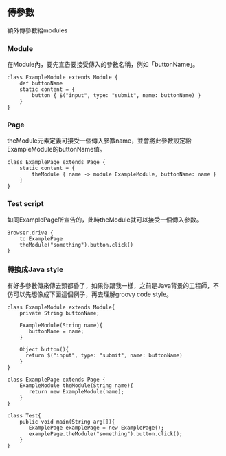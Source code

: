 ## 傳參數
額外傳參數給modules

### Module

在Module內，要先宣告要接受傳入的參數名稱，例如「buttonName」。

```
class ExampleModule extends Module {
    def buttonName
    static content = {
        button { $("input", type: "submit", name: buttonName) }
    }
}
```
### Page
theModule元素定義可接受一個傳入參數name，並會將此參數設定給ExampleModule的buttonName值。

```
class ExamplePage extends Page {
    static content = {
        theModule { name -> module ExampleModule, buttonName: name }
    }
}
```

### Test script
如同ExamplePage所宣告的，此時theModule就可以接受一個傳入參數。

```
Browser.drive {
    to ExamplePage
    theModule("something").button.click()
}
```

### 轉換成Java style
有好多參數傳來傳去頭都昏了，如果你跟我一樣，之前是Java背景的工程師，不仿可以先想像成下面這個例子，再去理解groovy code style。

    class ExampleModule extends Module{
        private String buttonName;

        ExampleModule(String name){
           buttonName = name;
        }

        Object button(){
          return $("input", type: "submit", name: buttonName)
        }
    }

    class ExamplePage extends Page {
        ExampleModule theModule(String name){
           return new ExampleModule(name);
        }
    }

    class Test{
        public void main(String arg[]){
           ExamplePage examplePage = new ExamplePage();
           examplePage.theModule("something").button.click();
        }
    }
